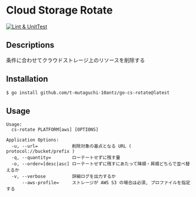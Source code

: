 # Cloud Storage Rotate

[![Lint & UnitTest](https://github.com/t-mutaguchi-10antz/go-cs-rotate/actions/workflows/lint-and-unittest.yaml/badge.svg)](https://github.com/t-mutaguchi-10antz/go-cs-rotate/actions/workflows/lint-and-unittest.yaml)

## Descriptions

条件に合わせてクラウドストレージ上のリソースを削除する

## Installation

```bash
$ go install github.com/t-mutaguchi-10antz/go-cs-rotate@latest
```

## Usage

```
Usage:
  cs-rotate PLATFORM[aws] [OPTIONS]

Application Options:
  -u, --url=             削除対象の基点となる URL ( protocol://bucket/prefix )
  -q, --quantity=        ローテートせずに残す量
  -o, --order=[desc|asc] ローテートせずに残すにあたって降順・昇順どちらで並べ替えるか
  -v, --verbose          詳細ログを出力するか
      --aws-profile=     ストレージが AWS S3 の場合は必須, プロファイルを指定する
```